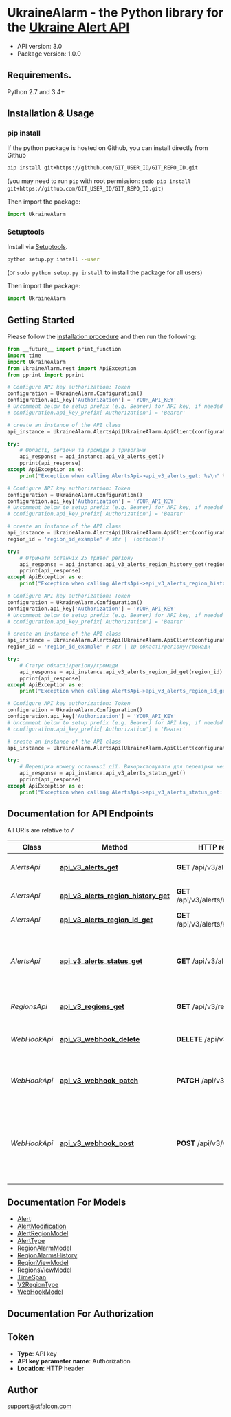 # UkraineAlarm - the Python library for the [Ukraine Alert API](https://api.ukrainealarm.com/)

- API version: 3.0
- Package version: 1.0.0

## Requirements.

Python 2.7 and 3.4+

## Installation & Usage
### pip install

If the python package is hosted on Github, you can install directly from Github

```sh
pip install git+https://github.com/GIT_USER_ID/GIT_REPO_ID.git
```
(you may need to run `pip` with root permission: `sudo pip install git+https://github.com/GIT_USER_ID/GIT_REPO_ID.git`)

Then import the package:
```python
import UkraineAlarm 
```

### Setuptools

Install via [Setuptools](http://pypi.python.org/pypi/setuptools).

```sh
python setup.py install --user
```
(or `sudo python setup.py install` to install the package for all users)

Then import the package:
```python
import UkraineAlarm
```

## Getting Started

Please follow the [installation procedure](#installation--usage) and then run the following:

```python
from __future__ import print_function
import time
import UkraineAlarm
from UkraineAlarm.rest import ApiException
from pprint import pprint

# Configure API key authorization: Token
configuration = UkraineAlarm.Configuration()
configuration.api_key['Authorization'] = 'YOUR_API_KEY'
# Uncomment below to setup prefix (e.g. Bearer) for API key, if needed
# configuration.api_key_prefix['Authorization'] = 'Bearer'

# create an instance of the API class
api_instance = UkraineAlarm.AlertsApi(UkraineAlarm.ApiClient(configuration))

try:
    # Області, регіони та громади з тривогами
    api_response = api_instance.api_v3_alerts_get()
    pprint(api_response)
except ApiException as e:
    print("Exception when calling AlertsApi->api_v3_alerts_get: %s\n" % e)

# Configure API key authorization: Token
configuration = UkraineAlarm.Configuration()
configuration.api_key['Authorization'] = 'YOUR_API_KEY'
# Uncomment below to setup prefix (e.g. Bearer) for API key, if needed
# configuration.api_key_prefix['Authorization'] = 'Bearer'

# create an instance of the API class
api_instance = UkraineAlarm.AlertsApi(UkraineAlarm.ApiClient(configuration))
region_id = 'region_id_example' # str |  (optional)

try:
    # Отримати останніх 25 тривог регіону
    api_response = api_instance.api_v3_alerts_region_history_get(region_id=region_id)
    pprint(api_response)
except ApiException as e:
    print("Exception when calling AlertsApi->api_v3_alerts_region_history_get: %s\n" % e)

# Configure API key authorization: Token
configuration = UkraineAlarm.Configuration()
configuration.api_key['Authorization'] = 'YOUR_API_KEY'
# Uncomment below to setup prefix (e.g. Bearer) for API key, if needed
# configuration.api_key_prefix['Authorization'] = 'Bearer'

# create an instance of the API class
api_instance = UkraineAlarm.AlertsApi(UkraineAlarm.ApiClient(configuration))
region_id = 'region_id_example' # str | ID області/регіону/громади

try:
    # Статус області/регіону/громади
    api_response = api_instance.api_v3_alerts_region_id_get(region_id)
    pprint(api_response)
except ApiException as e:
    print("Exception when calling AlertsApi->api_v3_alerts_region_id_get: %s\n" % e)

# Configure API key authorization: Token
configuration = UkraineAlarm.Configuration()
configuration.api_key['Authorization'] = 'YOUR_API_KEY'
# Uncomment below to setup prefix (e.g. Bearer) for API key, if needed
# configuration.api_key_prefix['Authorization'] = 'Bearer'

# create an instance of the API class
api_instance = UkraineAlarm.AlertsApi(UkraineAlarm.ApiClient(configuration))

try:
    # Перевірка номеру останньої дії. Використовувати для перевірки необхідності оновлювати дані
    api_response = api_instance.api_v3_alerts_status_get()
    pprint(api_response)
except ApiException as e:
    print("Exception when calling AlertsApi->api_v3_alerts_status_get: %s\n" % e)
```

## Documentation for API Endpoints

All URIs are relative to */*

Class | Method | HTTP request | Description
------------ | ------------- | ------------- | -------------
*AlertsApi* | [**api_v3_alerts_get**](docs/AlertsApi.md#api_v3_alerts_get) | **GET** /api/v3/alerts | Області, регіони та громади з тривогами
*AlertsApi* | [**api_v3_alerts_region_history_get**](docs/AlertsApi.md#api_v3_alerts_region_history_get) | **GET** /api/v3/alerts/regionHistory | Отримати останніх 25 тривог регіону
*AlertsApi* | [**api_v3_alerts_region_id_get**](docs/AlertsApi.md#api_v3_alerts_region_id_get) | **GET** /api/v3/alerts/{regionId} | Статус області/регіону/громади
*AlertsApi* | [**api_v3_alerts_status_get**](docs/AlertsApi.md#api_v3_alerts_status_get) | **GET** /api/v3/alerts/status | Перевірка номеру останньої дії. Використовувати для перевірки необхідності оновлювати дані
*RegionsApi* | [**api_v3_regions_get**](docs/RegionsApi.md#api_v3_regions_get) | **GET** /api/v3/regions | Повертає список усіх областей, регіонів та міст
*WebHookApi* | [**api_v3_webhook_delete**](docs/WebHookApi.md#api_v3_webhook_delete) | **DELETE** /api/v3/webhook | Відписка на WebHook про нові сирени та їх відбій
*WebHookApi* | [**api_v3_webhook_patch**](docs/WebHookApi.md#api_v3_webhook_patch) | **PATCH** /api/v3/webhook | Оновлення WebHook посилання про нові сирени та їх відбій
*WebHookApi* | [**api_v3_webhook_post**](docs/WebHookApi.md#api_v3_webhook_post) | **POST** /api/v3/webhook | Підписка на WebHook про нові сирени та їх відбій. У вебхукі відпрявляється подія тривоги/відбою (приклад в відповіді \&quot;200\&quot;)

## Documentation For Models

 - [Alert](docs/Alert.md)
 - [AlertModification](docs/AlertModification.md)
 - [AlertRegionModel](docs/AlertRegionModel.md)
 - [AlertType](docs/AlertType.md)
 - [RegionAlarmModel](docs/RegionAlarmModel.md)
 - [RegionAlarmsHistory](docs/RegionAlarmsHistory.md)
 - [RegionViewModel](docs/RegionViewModel.md)
 - [RegionsViewModel](docs/RegionsViewModel.md)
 - [TimeSpan](docs/TimeSpan.md)
 - [V2RegionType](docs/V2RegionType.md)
 - [WebHookModel](docs/WebHookModel.md)

## Documentation For Authorization


## Token

- **Type**: API key
- **API key parameter name**: Authorization
- **Location**: HTTP header


## Author

support@stfalcon.com
